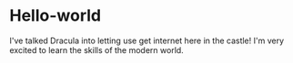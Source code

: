 # Hello-world
I've talked Dracula into letting use get internet here in the castle!
I'm very excited to learn the skills of the modern world.
